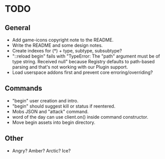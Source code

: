 
# TODO

## General
  * Add game-icons copyright note to the README.
  * Write the README and some design notes.
  * Create indexes for (*) + type, subtype, subsubtype?
  * "::reload begin" fails with "TypeError: The "path" argument must be of
    type string. Received null" because Registry defaults to path-based
    parsing and that's not working with our Plugin support.
  * Load userspace addons first and prevent core erroring/overriding?

## Commands
  * "begin" user creation and intro.
  * "begin" should suggest kill or status if reentered.  
  * Mobs JSON and "attack" command.
  * word of the day can use client.on() inside command constructor.
  * Move begin assets into begin directory.

## Other
  * Angry? Amber? Arctic? Ice?
